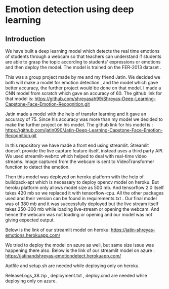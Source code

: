 # Emotion detection using deep learning

## Introduction

We have  built a deep learning model which detects the real time emotions of students through a webcam so that teachers can understand if students are able to grasp the topic according to students' expressions or emotions and then deploy the model. The model is trained on the FER-2013 dataset .
 
 
This was a group project made by me and my friend Jatin. We decided we both will make a model for emotion detection , and the model which gave better accuracy, the further project would be done on that model.
I made a CNN model from scratch which gave an accuracy of 60. The github link for that model is: https://github.com/shreyasah99/Shreyas-Deep-Learning-Capstone-Face-Emotion-Recognition.git
 
Jatin made a model with the help of transfer learning and it gave an accuracy of 75. Since his accuracy was more than my model we decided to make the further project on his model. The github link for his model is :
https://github.com/jatin090/Jatin-Deep-Learning-Capstone-Face-Emotion-Recognition.git
 
 
In this repository we have made a front end using streamlit. Streamlit doesn’t provide the live capture feature itself, instead uses a third party API. We used  streamlit-webrtc which helped to deal with real-time video streams. Image captured from the webcam is sent to  VideoTransformer function to detect the emotion.


Then this model was deployed on heroku platform with the help of buildpack-apt which is necessary to deploy opencv model on heroku. But heroku platform only allows model size as 500 mb. And tensorflow 2.0 itself takes 420 mb so we replaced it with tensorflow-cpu. All the other packages used and their version can be found in requirements.txt .
Our final model was of 380 mb and it was successfully deployed but the live stream itself takes 250-300 mb while loading live-stream or opening the webcam. And hence the webcam was not loading or opening and our model was not giving expected output.

Below is the link of our streamlit model on heroku:
https://jatin-shreyas-emotions.herokuapp.com/
 
 
We tried to deploy the model on azure as well, but same size issue was happening there also. 
Below is the link of our streamlit model on azure :
https://jatinandshreyas-emotiondetect.herokuapp.com/

 
Aptfile and setup.sh are needed while deploying only on heroku.

ReleaseLogs_38.zip , deployment.txt , deploy.cmd are needed while deploying only on azure.
